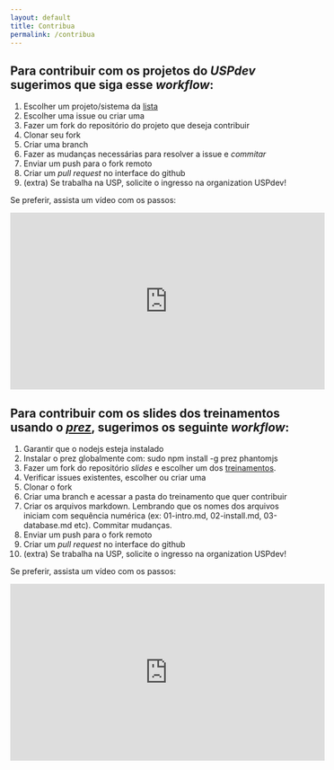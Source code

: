 ```yaml
---
layout: default
title: Contribua
permalink: /contribua
---
```


## Para contribuir com os projetos do *USPdev* sugerimos que siga esse *workflow*:

1. Escolher um projeto/sistema da [lista](https://uspdev.github.io/sistemas) 
2. Escolher uma issue ou criar uma
3. Fazer um fork do repositório do projeto que deseja contribuir
4. Clonar seu fork
5. Criar uma branch
6. Fazer as mudanças necessárias para resolver a issue e *commitar*
7. Enviar um push para o fork remoto 
8. Criar um *pull request* no interface do github
9. (extra) Se trabalha na USP, solicite o ingresso na organization USPdev!

Se preferir, assista um vídeo com os passos:

<iframe width="560" height="315" src="https://www.youtube.com/embed/FrAeVfnyQdM" frameborder="0" allow="autoplay; encrypted-media" allowfullscreen></iframe>

## Para contribuir com os slides dos treinamentos usando o [*prez*](https://github.com/byteclubfr/prez), sugerimos os seguinte *workflow*:

1. Garantir que o nodejs esteja instalado
2. Instalar o prez globalmente com: sudo npm install -g prez phantomjs 
3. Fazer um fork do repositório *slides* e escolher um dos [treinamentos](https://uspdev.github.io/treinamentos).
4. Verificar issues existentes, escolher ou criar uma
5. Clonar o fork 
6. Criar uma branch e acessar a pasta do treinamento que quer contribuir 
7. Criar os arquivos markdown. Lembrando que os nomes dos arquivos iniciam com sequência numérica (ex: 01-intro.md, 02-install.md, 03-database.md etc). Commitar mudanças.
8. Enviar um push para o fork remoto 
9. Criar um *pull request* no interface do github
10. (extra) Se trabalha na USP, solicite o ingresso na organization USPdev!

Se preferir, assista um vídeo com os passos:

<iframe width="560" height="315" src="https://www.youtube.com/embed/c5kOUpstLMY" frameborder="0" allow="autoplay; encrypted-media" allowfullscreen></iframe>

